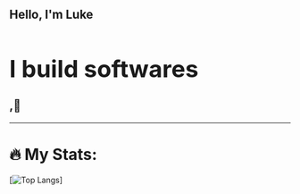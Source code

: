 <h2>Hello, I'm Luke <span><h1>I build softwares</h1>,👋</span></h2>
<hr></hr>
<h1>🔥 My Stats:</h1>

[![Top Langs](https://github-readme-stats.vercel.app/api/top-langs/?username=lukiet&layout=donut)]

 

